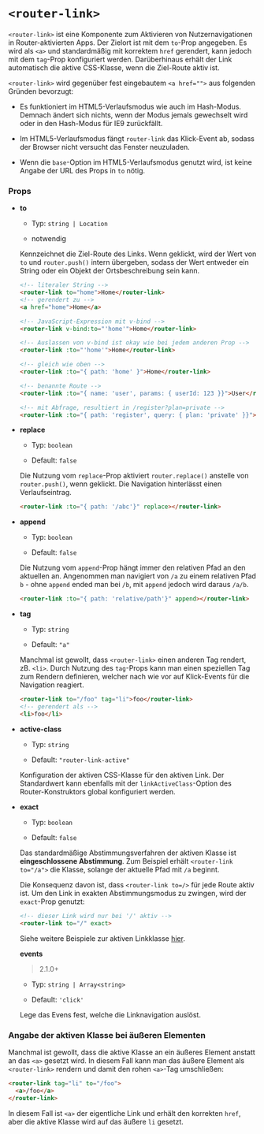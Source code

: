 # `<router-link>`

`<router-link>` ist eine Komponente zum Aktivieren von Nutzernavigationen in Router-aktivierten Apps. Der Zielort ist mit dem `to`-Prop angegeben. Es wird als `<a>` und standardmäßig mit korrektem `href` gerendert, kann jedoch mit dem `tag`-Prop konfiguriert werden. Darüberhinaus erhält der Link automatisch die aktive CSS-Klasse, wenn die Ziel-Route aktiv ist.

`<router-link>` wird gegenüber fest eingebautem `<a href="">` aus folgenden Gründen bevorzugt:

- Es funktioniert im HTML5-Verlaufsmodus wie auch im Hash-Modus. Demnach ändert sich nichts, wenn der Modus jemals gewechselt wird oder in den Hash-Modus für IE9 zurückfällt.

- Im HTML5-Verlaufsmodus fängt `router-link` das Klick-Event ab, sodass der Browser nicht versucht das Fenster neuzuladen.

- Wenn die `base`-Option im HTML5-Verlaufsmodus genutzt wird, ist keine Angabe der URL des Props in `to` nötig.

### Props

- **to**

  - Typ: `string | Location`

  - notwendig

  Kennzeichnet die Ziel-Route des Links. Wenn geklickt, wird der Wert von `to` und `router.push()` intern übergeben, sodass der Wert entweder ein String oder ein Objekt der Ortsbeschreibung sein kann.


  ``` html
  <!-- literaler String -->
  <router-link to="home">Home</router-link>
  <!-- gerendert zu -->
  <a href="home">Home</a>

  <!-- JavaScript-Expression mit v-bind -->
  <router-link v-bind:to="'home'">Home</router-link>

  <!-- Auslassen von v-bind ist okay wie bei jedem anderen Prop -->
  <router-link :to="'home'">Home</router-link>

  <!-- gleich wie oben -->
  <router-link :to="{ path: 'home' }">Home</router-link>

  <!-- benannte Route -->
  <router-link :to="{ name: 'user', params: { userId: 123 }}">User</router-link>

  <!-- mit Abfrage, resultiert in /register?plan=private -->
  <router-link :to="{ path: 'register', query: { plan: 'private' }}">Register</router-link>
  ```

- **replace**

  - Typ: `boolean`

  - Default: `false`

  Die Nutzung vom `replace`-Prop aktiviert `router.replace()` anstelle von `router.push()`, wenn geklickt. Die Navigation hinterlässt einen Verlaufseintrag.

  ``` html
  <router-link :to="{ path: '/abc'}" replace></router-link>
  ```

- **append**

  - Typ: `boolean`

  - Default: `false`

  Die Nutzung vom `append`-Prop hängt immer den relativen Pfad an den aktuellen an. Angenommen man navigiert von `/a` zu einem relativen Pfad `b` - ohne `append` ended man bei `/b`, mit `append` jedoch wird daraus `/a/b`.

  ``` html
  <router-link :to="{ path: 'relative/path'}" append></router-link>
  ```

- **tag**

  - Typ: `string`

  - Default: `"a"`

  Manchmal ist gewollt, dass `<router-link>` einen anderen Tag rendert, zB. `<li>`. Durch Nutzung des `tag`-Props kann man einen speziellen Tag zum Rendern definieren, welcher nach wie vor auf Klick-Events für die Navigation reagiert.

  ``` html
  <router-link to="/foo" tag="li">foo</router-link>
  <!-- gerendert als -->
  <li>foo</li>
  ```

- **active-class**

  - Typ: `string`

  - Default: `"router-link-active"`

  Konfiguration der aktiven CSS-Klasse für den aktiven Link.
  Der Standardwert kann ebenfalls mit der `linkActiveClass`-Option des Router-Konstruktors global konfiguriert werden.

- **exact**

  - Typ: `boolean`

  - Default: `false`

  Das standardmäßige Abstimmungsverfahren der aktiven Klasse ist **eingeschlossene Abstimmung**. Zum Beispiel erhält `<router-link to="/a">` die Klasse, solange der aktuelle Pfad mit `/a` beginnt.

  Die Konsequenz davon ist, dass `<router-link to=/>` für jede Route aktiv ist. Um den Link in exakten Abstimmungsmodus zu zwingen, wird der `exact`-Prop genutzt:

  ``` html
  <!-- dieser Link wird nur bei '/' aktiv -->
  <router-link to="/" exact>
  ```

  Siehe weitere Beispiele zur aktiven Linkklasse [hier](http://jsfiddle.net/fnlCtrl/dokbyypq/).

  **events**

  > 2.1.0+

  - Typ: `string | Array<string>`

  - Default: `'click'`

  Lege das Evens fest, welche die Linknavigation auslöst.


### Angabe der aktiven Klasse bei äußeren Elementen

Manchmal ist gewollt, dass die aktive Klasse an ein äußeres Element anstatt an das `<a>` gesetzt wird. In diesem Fall kann man das äußere Element als `<router-link>` rendern und damit den rohen `<a>`-Tag umschließen:

``` html
<router-link tag="li" to="/foo">
  <a>/foo</a>
</router-link>
```

In diesem Fall ist `<a>` der eigentliche Link und erhält den korrekten `href`, aber die aktive Klasse wird auf das äußere `li` gesetzt.

